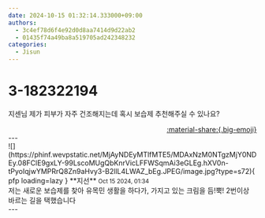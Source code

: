 ```yaml
---
date: 2024-10-15 01:32:14.333000+09:00
authors:
  - 3c4ef78d6f4e92d0d8aa7414d9d22ab2
  - 01435f74a49ba8a519705ad242348232
categories:
  - Jisun
---
```


# 3-182322194

<div class="post-container" markdown="1">
<div class="content-container md-sidebar__scrollwrap" markdown="1">

지센님 제가 피부가 자주 건조해지는데 혹시 보습제 추천해주실 수 있나요?

</div>
</div>

<div style="text-align: right;" markdown="1">
<a href="https://weverse.io/fromis9/fanpost/3-182322194" style="text-align: right;">:material-share:{.big-emoji}</a>
</div>
---

<div class="comments-container md-sidebar__scrollwrap" markdown="1">
<div class="comment" markdown="1">
<div class='id-container' markdown="1">
![](https://phinf.wevpstatic.net/MjAyNDEyMTlfMTE5/MDAxNzM0NTgzMjY0NDEy.08FClE9gxLY-99LscoMUgQbKnrVicLFFWSqmAi3eGLEg.hXV0n-tPyoIqjwYMPRrQ8Zn9aHvy3-B2llL4LWAZ_bEg.JPEG/image.jpg?type=s72){ pfp loading=lazy }
**<span class="artist">지선</span>** <small>Oct 15 2024, 01:34</small><br>
</div>
<div class='comment-body' markdown="1">
저는 새로운 보습제를 찾아 유목민 생활을 하다가, 가지고 있는 크림을 듬!뿍! 2번이상 바르는 길을 택했습니다
</div>
</div>
</div>
---
